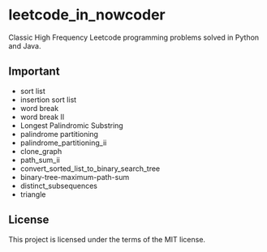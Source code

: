 # leetcode_in_nowcoder
Classic High Frequency Leetcode programming problems solved in Python and Java.

## Important
- sort list
- insertion sort list
- word break
- word break II
- Longest Palindromic Substring
- palindrome partitioning
- palindrome_partitioning_ii
- clone_graph
- path_sum_ii
- convert_sorted_list_to_binary_search_tree
- binary-tree-maximum-path-sum
- distinct_subsequences
- triangle

## License
This project is licensed under the terms of the MIT license.
